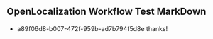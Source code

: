 ## OpenLocalization Workflow Test MarkDown
* a89f06d8-b007-472f-959b-ad7b794f5d8e 
thanks!<!--HONumber=Mar16_HO3-->
